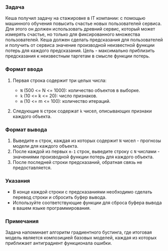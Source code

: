 ### Задача

Кеша получил задачу на стажировке в IT компании: с помощью машинного обучения повысить счастье новых пользователей сервиса. Для этого он должен использовать древний сервис, который может измерять счастье, но только для фиксированного множества пользователей. Кеша должен сделать предсказания для пользователей и получить от сервиса значение производной неизвестной функции потерь для каждого предсказания. Цель - максимально приблизить предсказания к неизвестным таргетам в смысле функции потерь.

### Формат ввода

1. Первая строка содержит три целых числа:
   - `N` (500 <= N <= 1000): количество объектов в выборке.
   - `k` (10 <= k <= 20): число признаков.
   - `m` (10 <= m <= 100): количество итераций.

2. Следующие `N` строк содержат `k` чисел, описывающих признаки каждого объекта.

### Формат вывода

1. Выведите `m` строк, каждая из которых содержит `N` чисел - прогнозы модели для каждого объекта.
2. После каждой из первых `m-1` строк, выведите строку с `N` числами - значениями производной функции потерь для каждого объекта.
3. После последней строки предсказаний, обратная связь не предоставляется.

### Указания

- В конце каждой строки с предсказаниями необходимо сделать перевод строки и сбросить буфер вывода.
- Используйте соответствующие функции для сброса буфера вывода в вашем языке программирования.

### Примечания

Задача напоминает алгоритм градиентного бустинга, где итоговая модель является композицией базовых моделей, каждая из которых приближает антиградиент функционала ошибки.